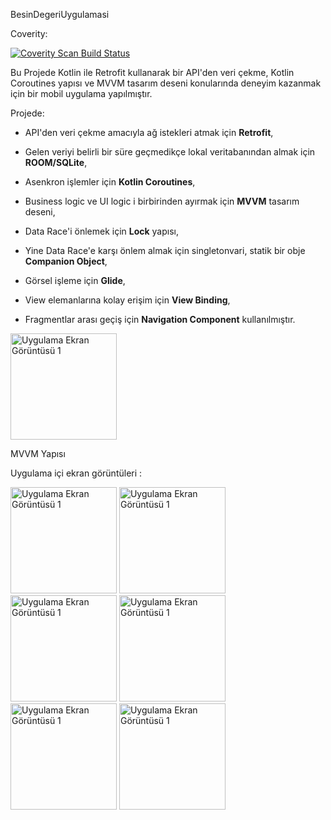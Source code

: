 BesinDegeriUygulamasi

Coverity:

<a href="https://scan.coverity.com/projects/furkanerdogan0-besindegeriuygulamasi">
  <img alt="Coverity Scan Build Status"
       src="https://scan.coverity.com/projects/31885/badge.svg"/>
</a>


  
Bu Projede Kotlin ile Retrofit kullanarak bir API'den veri çekme, Kotlin Coroutines yapısı ve MVVM tasarım deseni konularında deneyim kazanmak için bir mobil uygulama yapılmıştır.

Projede:

* API'den veri çekme amacıyla ağ istekleri atmak için **Retrofit**,

* Gelen veriyi belirli bir süre geçmedikçe lokal veritabanından almak için **ROOM/SQLite**,

* Asenkron işlemler için **Kotlin Coroutines**,

* Business logic ve UI logic i birbirinden ayırmak için **MVVM** tasarım deseni,

* Data Race'i önlemek için **Lock** yapısı,

* Yine Data Race'e karşı önlem almak için singletonvari, statik bir obje **Companion Object**,

* Görsel işleme için **Glide**,

* View elemanlarına kolay erişim için **View Binding**,

* Fragmentlar arası geçiş için **Navigation Component** kullanılmıştır.




<img src="https://github.com/user-attachments/assets/ae8c9a51-0068-4e31-bf08-2cd8e925405b" alt="Uygulama Ekran Görüntüsü 1" width="170">

MVVM Yapısı





Uygulama içi ekran görüntüleri : 

<img src="https://github.com/user-attachments/assets/ce317d5c-4435-4c38-8774-7c2f2e4a4063" alt="Uygulama Ekran Görüntüsü 1" width="170">
<img src="https://github.com/user-attachments/assets/bbf2f77b-5df7-4e03-88bb-957f35653b73" alt="Uygulama Ekran Görüntüsü 1" width="170">
<img src="https://github.com/user-attachments/assets/b4fe361f-f9eb-4c86-b960-364e44e6e136" alt="Uygulama Ekran Görüntüsü 1" width="170">
<img src="https://github.com/user-attachments/assets/8fa9c7ad-fab7-44eb-9827-aba892be5b9e" alt="Uygulama Ekran Görüntüsü 1" width="170">
<img src="https://github.com/user-attachments/assets/24856ecf-5564-40a5-bcd2-a8d5501c715c" alt="Uygulama Ekran Görüntüsü 1" width="170">
<img src="https://github.com/user-attachments/assets/a73ca71a-bf9c-4284-b85a-a9278706753a" alt="Uygulama Ekran Görüntüsü 1" width="170">













